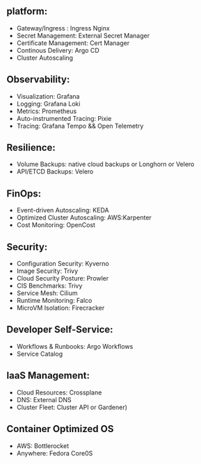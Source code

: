 ## platform:                                                                                        
- Gateway/Ingress : Ingress Nginx                                                                   
- Secret Management: External Secret Manager                                                        
- Certificate Management: Cert Manager                                                              
- Continous Delivery: Argo CD                                                                       
- Cluster Autoscaling                                                                               
                                                                                                    
## Observability:                                                                                   
- Visualization: Grafana                                                                            
- Logging: Grafana Loki                                                                             
- Metrics: Prometheus                                                                               
- Auto-instrumented Tracing: Pixie                                                                  
- Tracing: Grafana Tempo && Open Telemetry                                                          
                                                                                                    
## Resilience:                                                                                      
- Volume Backups: native cloud backups or Longhorn or Velero                                        
- API/ETCD Backups: Velero                                                                          
                                                                                                    
## FinOps:                                                                                          
- Event-driven Autoscaling: KEDA                                                                    
- Optimized Cluster Autoscaling: AWS:Karpenter                                                      
- Cost Monitoring: OpenCost                                                                         
                                                                                                    
## Security:                                                                                        
- Configuration Security: Kyverno                                                                   
- Image Security: Trivy                                                                             
- Cloud Security Posture: Prowler                                                                   
- CIS Benchmarks: Trivy                                                                             
- Service Mesh: Cilium                                                                              
- Runtime Monitoring: Falco                                                                         
- MicroVM Isolation: Firecracker                                                                    
                                                                                                    
## Developer Self-Service:                                                                          
- Workflows & Runbooks: Argo Workflows                                                              
- Service Catalog                                                                                   
                                                                                                    
## laaS Management:                                                                                 
- Cloud Resources: Crossplane                                                                       
- DNS: External DNS                                                                                 
- Cluster Fleet: Cluster API or Gardener)                                                                                                                                                                    

## Container Optimized OS
- AWS: Bottlerocket
- Anywhere: Fedora Core0S
